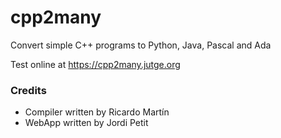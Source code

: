 # cpp2many
Convert simple C++ programs to Python, Java, Pascal and Ada

Test online at https://cpp2many.jutge.org

### Credits
- Compiler written by Ricardo Martín 
- WebApp written by Jordi Petit
